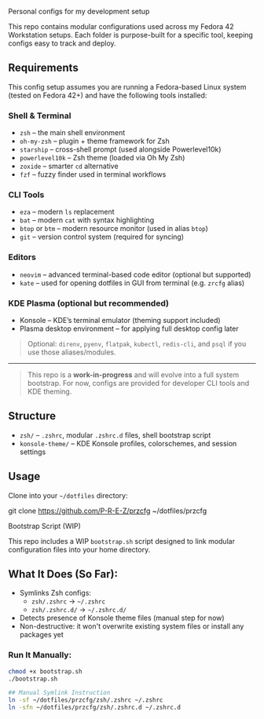 Personal configs for my development setup

This repo contains modular configurations used across my Fedora 42 Workstation setups. Each folder is purpose-built for a specific tool, keeping configs easy to track and deploy.

## Requirements

This config setup assumes you are running a Fedora-based Linux system (tested on Fedora 42+) and have the following tools installed:

### Shell & Terminal
- `zsh` – the main shell environment
- `oh-my-zsh` – plugin + theme framework for Zsh
- `starship` – cross-shell prompt (used alongside Powerlevel10k)
- `powerlevel10k` – Zsh theme (loaded via Oh My Zsh)
- `zoxide` – smarter `cd` alternative
- `fzf` – fuzzy finder used in terminal workflows

### CLI Tools
- `eza` – modern `ls` replacement
- `bat` – modern `cat` with syntax highlighting
- `btop` or `btm` – modern resource monitor (used in alias `btop`)
- `git` – version control system (required for syncing)

### Editors
- `neovim` – advanced terminal-based code editor (optional but supported)
- `kate` – used for opening dotfiles in GUI from terminal (e.g. `zrcfg` alias)

### KDE Plasma (optional but recommended)
- Konsole – KDE’s terminal emulator (theming support included)
- Plasma desktop environment – for applying full desktop config later

> Optional: `direnv`, `pyenv`, `flatpak`, `kubectl`, `redis-cli`, and `psql` if you use those aliases/modules.

---

> This repo is a **work-in-progress** and will evolve into a full system bootstrap. For now, configs are provided for developer CLI tools and KDE theming.


## Structure

- `zsh/` – `.zshrc`, modular `.zshrc.d` files, shell bootstrap script
- `konsole-theme/` – KDE Konsole profiles, colorschemes, and session settings

## Usage

Clone into your `~/dotfiles` directory:

git clone https://github.com/P-R-E-Z/przcfg ~/dotfiles/przcfg

Bootstrap Script (WIP)

This repo includes a WIP `bootstrap.sh` script designed to link modular configuration files into your home directory.

## What It Does (So Far):
- Symlinks Zsh configs:
  - `zsh/.zshrc` → `~/.zshrc`
  - `zsh/.zshrc.d/` → `~/.zshrc.d/`
- Detects presence of Konsole theme files (manual step for now)
- Non-destructive: it won't overwrite existing system files or install any packages yet

### Run It Manually:

```bash
chmod +x bootstrap.sh
./bootstrap.sh

## Manual Symlink Instruction
ln -sf ~/dotfiles/przcfg/zsh/.zshrc ~/.zshrc
ln -sfn ~/dotfiles/przcfg/zsh/.zshrc.d ~/.zshrc.d
